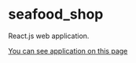 # seafood_shop

React.js web application.

[You can see application on this page](https://laughing-hermann-b5f25e.netlify.com)
